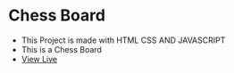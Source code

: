 # Chess Board
- This Project is made with HTML CSS AND JAVASCRIPT
- This is a Chess Board
- <a href="https://chessboard-codequillcrafts.netlify.app" target="_blank">View Live</a>